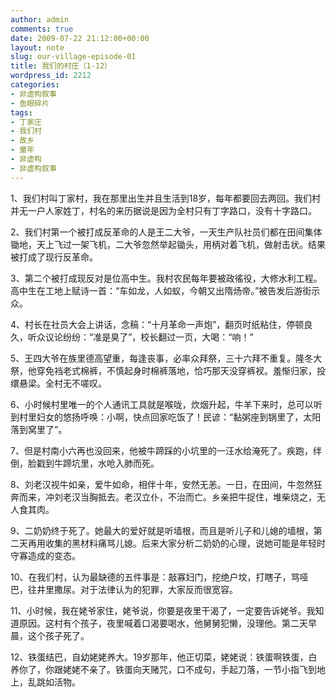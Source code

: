 ```yaml
---
author: admin
comments: true
date: 2009-07-22 21:12:00+00:00
layout: note
slug: our-village-episode-01
title: 我们的村庄（1-12）
wordpress_id: 2212
categories:
- 非虚构叙事
- 鱼眼碎片
tags:
- 丁家庄
- 我们村
- 故乡
- 童年
- 非虚构
- 非虚构叙事
---
```


1、我们村叫丁家村，我在那里出生并且生活到18岁，每年都要回去两回。我们村并无一户人家姓丁，村名的来历据说是因为全村只有丁字路口，没有十字路口。

2、我们村第一个被打成反革命的人是王二大爷，一天生产队社员们都在田间集体锄地，天上飞过一架飞机，二大爷忽然举起锄头，用柄对着飞机，做射击状。结果被打成了现行反革命。

3、第二个被打成现反对是位高中生。我村农民每年要被政徭役，大修水利工程。高中生在工地上赋诗一首：“车如龙，人如蚁，今朝又出隋炀帝。”被告发后游街示众。

4、村长在社员大会上讲话，念稿：“十月革命一声炮”，翻页时纸粘住，停顿良久，听众议论纷纷：“准是臭了”，校长翻过一页，大喝：“响！”

5、王四大爷在族里德高望重，每逢丧事，必率众拜祭，三十六拜不重复。隆冬大祭，他穿免裆老式棉裤，不慎起身时棉裤落地，恰巧那天没穿裤衩。羞惭归家，投缳悬梁。全村无不嗟叹。

6、小时候村里唯一的个人通讯工具就是喉咙，炊烟升起，牛羊下来时，总可以听到村里妇女的悠扬呼唤：小啊，快点回家吃饭了！民谚：“黏粥座到锅里了，太阳落到窝里了”。

7、但是村南小六再也没回来，他被牛蹄踩的小坑里的一汪水给淹死了。疾跑，绊倒，脸戳到牛蹄坑里，水呛入肺而死。

8、刘老汉视牛如亲，爱牛如命，相伴十年，安然无恙。一日，在田间，牛忽然狂奔而来，冲刘老汉当胸抵去。老汉立仆，不治而亡。乡亲把牛捉住，堆柴烧之，无人食其肉。

9、二奶奶终于死了。她最大的爱好就是听墙根，而且是听儿子和儿媳的墙根，第二天再用收集的黑材料痛骂儿媳。后来大家分析二奶奶的心理，说她可能是年轻时守寡造成的变态。

10、在我们村，认为最缺德的五件事是：敲寡妇门，挖绝户坟，打瞎子，骂哑巴，往井里撒尿。对于法律认为的犯罪，大家反而很宽容。

11、小时候，我在姥爷家住，姥爷说，你要是夜里干渴了，一定要告诉姥爷。我知道原因。这村有个孩子，夜里喊着口渴要喝水，他舅舅犯懒，没理他。第二天早晨，这个孩子死了。

12、铁蛋结巴，自幼姥姥养大。19岁那年，他正切菜，姥姥说：铁蛋啊铁蛋，白养你了，你跟姥姥不亲了。铁蛋向天赌咒，口不成句，手起刀落，一节小指飞到地上，乱跳如活物。

